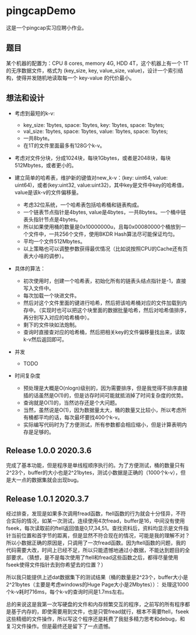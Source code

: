 # pingcapDemo

这是一个pingcap实习应聘小作业。
## 题目

某个机器的配置为：CPU 8 cores, memory 4G, HDD 4T，这个机器上有一个 1T 的无序数据文件，格式为 (key_size, key, value_size, value)，设计一个索引结构，使得并发随机地读取每一个 key-value 的代价最小。

## 想法和设计

- 考虑到最短的k-v: 
  - key_size: 1bytes, space: 1bytes, key: 1bytes, space: 1bytes;
  - val_size: 1bytes, space: 1bytes, value: 1bytes, space: 1bytes;
  - 一共8byte。
  - 在1T的文件里面最多有128G个k-v。

- 考虑对文件分块，分成1024块，每块1Gbytes，或者是2048块，每块512Mbytes，或者更小的。

- 建立简单的哈希表，维护新的键值对new_k-v：(key: uint64, value: uint64)，或者(key:uint32, value:uint32)，其中key是文件中key的哈希值，value是该k-v的文件偏移量。
  - 考虑32位系统，一个哈希表包括哈希桶和链表构成。
  - 一个链表节点指针是4bytes, value是4bytes，一共8bytes。一个桶中链表头指针节点是4bytes。
  - 所以如果使用桶的数量是0x10000000u，且每0x00080000个桶放到一个文件中，一共256个文件，使用BKDR Hash算法尽可能保证均匀。
  - 平均一个文件512Mbytes。
  - 以上策略也可以调整参数获得最优情况（比如说按照CPU的Cache还有页表大小啥的调参）。

- 具体的算法：
  - 初次使用时，创建一个哈希表，初始化所有的链表头结点指针是-1，直接写入文件中。 
  - 每次加载一个块进文件。
  - 然后对这个文件里面的键进行哈希，然后把该哈希桶对应的文件加载到内存中。（实现时也可以把这个块里面的数据批量哈希，然后对哈希值排序，再分别写入对应的哈希桶中）。
  - 剩下的文件块如法炮制。
  - 查询时直接查对应的哈希桶，然后把相关key的文件偏移量找出来，读取k-v然后返回即可。

- 并发
  - TODO

- 时间复杂度
  - 预处理是大概是O(nlogn)级别的，因为需要排序，但是我觉得不排序直接插的话虽然是O(1)的，但是访存时间可能就抵消掉了时间复杂度的优势。
  - 查询就是O(1)的，当然访存还是个大问题。
  - 当然，虽然说是O(1)，因为数据量太大，桶的数量又比较小，所以考虑所有桶都平均的话，每次最坏要找400个k-v。
  - 实际编写代码时为了方便测试，所有参数都会相应缩小，但是计算表明内存是足够的。

## Release 1.0.0 2020.3.6

完成了基本功能，但是程序是单线程顺序执行的。为了方便测试，桶的数量只有2^23个，buffer的大小也是2^21bytes，测试小数据是正确的（1000个k-v），但是大一点的数据集就会出现bug。

## Release 1.0.1 2020.3.7

经过排查，发现是如果多次调用fread函数，ftell函数的行为就会十分怪异，不符合实际的情况，如某一次测试，连续使用4次fread，buffer是16，中间没有使用fseek，每次读取前的ftell返回值是0,17,34,51。查找资料后，资料均显示是文件指针当前位置和首字节的距离，但是显然不符合现在的情况，可能是我的理解不对？所以小数据正确的原因是，只调用了一次fread函数。因为ftell函数的问题，我的代码需要大改，时间上已经不足，所以只能遗憾地通过小数据，不能达到题目的全部要求。（猜想，是不是每次使用了ftell和fread这些函数之后，都得尽量使用fseek使得文件指针去到你希望去的位置？）

所以我只能提供上述dat数据集下的测试结果（桶的数量是2^23个，buffer大小是2^21bytes（主要是考虑windows的Huge Page大小是2Mbytes））：
处理这1000个k-v耗时716ms，每个k-v的查询时间是1.7ms左右。

总的来说这是我第一次写硬盘的文件和内存频繁交互的程序，之前写的所有程序都是基于内存的，即使需要用到文件，也是只管fread就行，根本不需要ftell，fseek这些精细的文件操作，所以写这个程序还是耗费了我挺多精力思考和debug，和复习文件操作。但是最终还是留下了一点遗憾。
